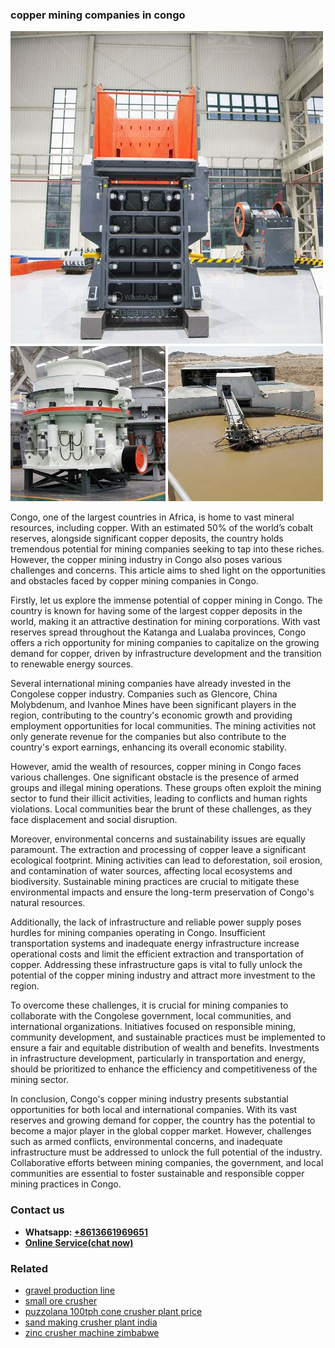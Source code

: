 <h3>copper mining companies in congo</h3><img src='1704791416.jpg' alt=''><p>Congo, one of the largest countries in Africa, is home to vast mineral resources, including copper. With an estimated 50% of the world’s cobalt reserves, alongside significant copper deposits, the country holds tremendous potential for mining companies seeking to tap into these riches. However, the copper mining industry in Congo also poses various challenges and concerns. This article aims to shed light on the opportunities and obstacles faced by copper mining companies in Congo.</p><p>Firstly, let us explore the immense potential of copper mining in Congo. The country is known for having some of the largest copper deposits in the world, making it an attractive destination for mining corporations. With vast reserves spread throughout the Katanga and Lualaba provinces, Congo offers a rich opportunity for mining companies to capitalize on the growing demand for copper, driven by infrastructure development and the transition to renewable energy sources.</p><p>Several international mining companies have already invested in the Congolese copper industry. Companies such as Glencore, China Molybdenum, and Ivanhoe Mines have been significant players in the region, contributing to the country's economic growth and providing employment opportunities for local communities. The mining activities not only generate revenue for the companies but also contribute to the country's export earnings, enhancing its overall economic stability.</p><p>However, amid the wealth of resources, copper mining in Congo faces various challenges. One significant obstacle is the presence of armed groups and illegal mining operations. These groups often exploit the mining sector to fund their illicit activities, leading to conflicts and human rights violations. Local communities bear the brunt of these challenges, as they face displacement and social disruption.</p><p>Moreover, environmental concerns and sustainability issues are equally paramount. The extraction and processing of copper leave a significant ecological footprint. Mining activities can lead to deforestation, soil erosion, and contamination of water sources, affecting local ecosystems and biodiversity. Sustainable mining practices are crucial to mitigate these environmental impacts and ensure the long-term preservation of Congo's natural resources.</p><p>Additionally, the lack of infrastructure and reliable power supply poses hurdles for mining companies operating in Congo. Insufficient transportation systems and inadequate energy infrastructure increase operational costs and limit the efficient extraction and transportation of copper. Addressing these infrastructure gaps is vital to fully unlock the potential of the copper mining industry and attract more investment to the region.</p><p>To overcome these challenges, it is crucial for mining companies to collaborate with the Congolese government, local communities, and international organizations. Initiatives focused on responsible mining, community development, and sustainable practices must be implemented to ensure a fair and equitable distribution of wealth and benefits. Investments in infrastructure development, particularly in transportation and energy, should be prioritized to enhance the efficiency and competitiveness of the mining sector.</p><p>In conclusion, Congo's copper mining industry presents substantial opportunities for both local and international companies. With its vast reserves and growing demand for copper, the country has the potential to become a major player in the global copper market. However, challenges such as armed conflicts, environmental concerns, and inadequate infrastructure must be addressed to unlock the full potential of the industry. Collaborative efforts between mining companies, the government, and local communities are essential to foster sustainable and responsible copper mining practices in Congo.</p><h3>Contact us</h3><ul><li><strong>Whatsapp:&nbsp;<a href="https://wa.me/8613661969651">+8613661969651</a></strong></li><li><a href="https://swt.shibang-china.com/?git&amp;zhl&amp;copper mining companies in congo"><strong>Online Service(chat now)</strong></a></li></ul><h3>Related</h3><ul><li><a href='gravel production line.md'>gravel production line</a></li><li><a href='small ore crusher.md'>small ore crusher</a></li><li><a href='puzzolana 100tph cone crusher plant price.md'>puzzolana 100tph cone crusher plant price</a></li><li><a href='sand making crusher plant india.md'>sand making crusher plant india</a></li><li><a href='zinc crusher machine zimbabwe.md'>zinc crusher machine zimbabwe</a></li></ul>